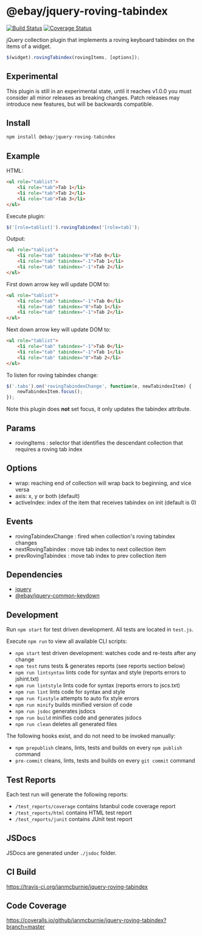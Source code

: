 # @ebay/jquery-roving-tabindex

<p>
    <a href="https://travis-ci.org/ianmcburnie/jquery-roving-tabindex"><img src="https://api.travis-ci.org/ianmcburnie/jquery-roving-tabindex.svg?branch=master" alt="Build Status" /></a>
    <a href='https://coveralls.io/github/ianmcburnie/jquery-roving-tabindex?branch=master'><img src='https://coveralls.io/repos/ianmcburnie/jquery-roving-tabindex/badge.svg?branch=master&service=github' alt='Coverage Status' /></a>
</p>

jQuery collection plugin that implements a roving keyboard tabindex on the items of a widget.

```js
$(widget).rovingTabindex(rovingItems, [options]);
```

## Experimental

This plugin is still in an experimental state, until it reaches v1.0.0 you must consider all minor releases as breaking changes. Patch releases may introduce new features, but will be backwards compatible.

## Install

```js
npm install @ebay/jquery-roving-tabindex
```

## Example

HTML:

```html
<ul role="tablist">
    <li role="tab">Tab 1</li>
    <li role="tab">Tab 2</li>
    <li role="tab">Tab 3</li>
</ul>
```

Execute plugin:

```js
$('[role=tablist]').rovingTabindex('[role=tab]');
```

Output:

```html
<ul role="tablist">
    <li role="tab" tabindex="0">Tab 0</li>
    <li role="tab" tabindex="-1">Tab 1</li>
    <li role="tab" tabindex="-1">Tab 2</li>
</ul>
```

First down arrow key will update DOM to:

```html
<ul role="tablist">
    <li role="tab" tabindex="-1">Tab 0</li>
    <li role="tab" tabindex="0">Tab 1</li>
    <li role="tab" tabindex="-1">Tab 2</li>
</ul>
```

Next down arrow key will update DOM to:

```html
<ul role="tablist">
    <li role="tab" tabindex="-1">Tab 0</li>
    <li role="tab" tabindex="-1">Tab 1</li>
    <li role="tab" tabindex="0">Tab 2</li>
</ul>
```

To listen for roving tabindex change:

```js
$('.tabs').on('rovingTabindexChange', function(e, newTabindexItem) {
    newTabindexItem.focus();
});
```

Note this plugin does **not** set focus, it only updates the tabindex attribute.

## Params

* rovingItems : selector that identifies the descendant collection that requires a roving tab index

## Options

* wrap: reaching end of collection will wrap back to beginning, and vice versa
* axis: x, y or both (default)
* activeIndex: index of the item that receives tabindex on init (default is 0)

## Events

* rovingTabindexChange : fired when collection's roving tabindex changes
* nextRovingTabindex : move tab index to next collection item
* prevRovingTabindex : move tab index to prev collection item

## Dependencies

* [jquery](https://jquery.com/)
* [@ebay/jquery-common-keydown](https://github.com/ianmcburnie/jquery-common-keydown)

## Development

Run `npm start` for test driven development. All tests are located in `test.js`.

Execute `npm run` to view all available CLI scripts:

* `npm start` test driven development: watches code and re-tests after any change
* `npm test` runs tests & generates reports (see reports section below)
* `npm run lintsyntax` lints code for syntax and style (reports errors to jshint.txt)
* `npm run lintstyle` lints code for syntax (reports errors to jscs.txt)
* `npm run lint` lints code for syntax and style
* `npm run fixstyle` attempts to auto fix style errors
* `npm run minify` builds minified version of code
* `npm run jsdoc` generates jsdocs
* `npm run build` minifies code and generates jsdocs
* `npm run clean` deletes all generated files

The following hooks exist, and do not need to be invoked manually:

* `npm prepublish` cleans, lints, tests and builds on every `npm publish` command
* `pre-commit` cleans, lints, tests and builds on every `git commit` command

## Test Reports

Each test run will generate the following reports:

* `/test_reports/coverage` contains Istanbul code coverage report
* `/test_reports/html` contains HTML test report
* `/test_reports/junit` contains JUnit test report

## JSDocs

JSDocs are generated under `./jsdoc` folder.

## CI Build

https://travis-ci.org/ianmcburnie/jquery-roving-tabindex

## Code Coverage

https://coveralls.io/github/ianmcburnie/jquery-roving-tabindex?branch=master
